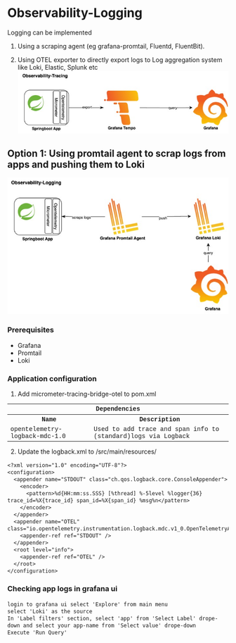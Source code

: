 # Observability-Logging

Logging can be implemented

1. Using a scraping agent (eg grafana-promtail, Fluentd, FluentBit).

2. Using OTEL exporter to directly export logs to Log aggregation system like Loki, Elastic, Splunk etc
   ![High Level arch diagram](./images/springboot_observablity-tracing.jpg "Observability-Logging")

## Option 1: Using promtail agent to scrap logs from apps and pushing them to Loki

![High Level arch diagram](./images/springboot_observablity-logging-with-promtail.jpg "Observability-Logging with Promtail agent")

### Prerequisites

* Grafana
* Promtail
* Loki

### Application configuration

1. Add micrometer-tracing-bridge-otel to pom.xml

<table style='font-family:"Courier New", Courier, monospace; font-size:100%'>
    <tr>
        <th colspan="2">Dependencies</th>
    </tr>
    <tr>
        <th>Name</th>
        <th>Description</th>
    </tr>
    <tr>
        <td>opentelemetry-logback-mdc-1.0</td>
        <td>Used to add trace and span info to (standard)logs via Logback</td>
    </tr>
</table>

2. Update the logback.xml to /src/main/resources/

```
<?xml version="1.0" encoding="UTF-8"?>
<configuration>
  <appender name="STDOUT" class="ch.qos.logback.core.ConsoleAppender">
    <encoder>
      <pattern>%d{HH:mm:ss.SSS} [%thread] %-5level %logger{36} trace_id=%X{trace_id} span_id=%X{span_id} %msg%n</pattern>
    </encoder>
  </appender>
  <appender name="OTEL" class="io.opentelemetry.instrumentation.logback.mdc.v1_0.OpenTelemetryAppender">
    <appender-ref ref="STDOUT" />
  </appender>
  <root level="info">
    <appender-ref ref="OTEL" />
  </root>
</configuration>
```

### Checking app logs in grafana ui

```
login to grafana ui select 'Explore' from main menu
select 'Loki' as the source 
In 'Label filters' section, select 'app' from 'Select Label' drope-down and select your app-name from 'Select value' drope-down
Execute 'Run Query'
```

